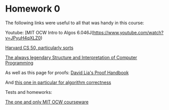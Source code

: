 # Homework 0

The following links were useful to all that was handy in this course:

Youtube:
[MIT OCW Intro to Algos 6.046J(https://www.youtube.com/watch?v=JPyuH4qXLZ0)

[Harvard CS 50, particularly sorts](https://www.youtube.com/watch?v=f8hXR_Hvybo)

[The always legendary Structure and Interpretation of Computer Programming](https://www.youtube.com/watch?v=2Op3QLzMgSY&list=PLE18841CABEA24090)

As well as this page for proofs:
[David Lia's Proof Handbook](http://www.davidliao.com/handouts/Critical%20reading%20and%20reasoning/CRR%20for%20STEM%20and%20legal%20professions/4.2%20Proof%20writing.pdf)

And [this one in particular for algorithm correctness](http://people.cs.ksu.edu/~rhowell/algorithms-text/text/chapter-2.pdf)

Tests and homeworks:

[The one and only MIT OCW courseware](https://ocw.mit.edu/courses/electrical-engineering-and-computer-science/6-046j-introduction-to-algorithms-sma-5503-fall-2005/)


